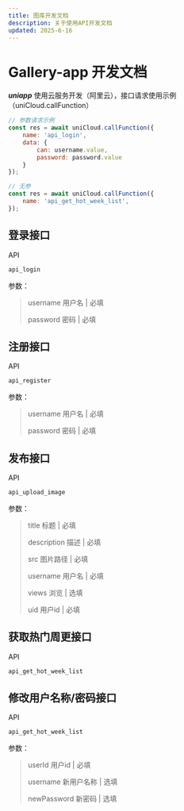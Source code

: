 ```yaml
---
title: 图库开发文档
description: 关于使用API开发文档
updated: 2025-6-16
---
```


# Gallery-app 开发文档

***uniapp*** 使用云服务开发（阿里云），接口请求使用示例 （uniCloud.callFunction）

```javascript
// 参数请求示例
const res = await uniCloud.callFunction({
    name: 'api_login',
    data: {
        can: username.value,
        password: password.value
    }
});

// 无参
const res = await uniCloud.callFunction({
    name: 'api_get_hot_week_list',
});

```

## 登录接口

API
```javascript
api_login
```

参数：
> username  用户名 | 必填
>
> password  密码 | 必填


## 注册接口

API
```javascript
api_register
```

参数：
> username  用户名 | 必填
>
> password  密码 | 必填


## 发布接口

API
```javascript
api_upload_image
```

参数：
> title  标题 | 必填
> 
> description 描述 | 必填
> 
> src 图片路径 | 必填
> 
> username 用户名 | 必填
> 
> views 浏览 | 选填
> 
> uid 用户id | 必填


## 获取热门周更接口

API
```javascript
api_get_hot_week_list
```

## 修改用户名称/密码接口

API
```javascript
api_get_hot_week_list
```

参数：
> userId 用户id | 必填
> 
> username  新用户名称 | 选填
>
> newPassword 新密码 | 选填

